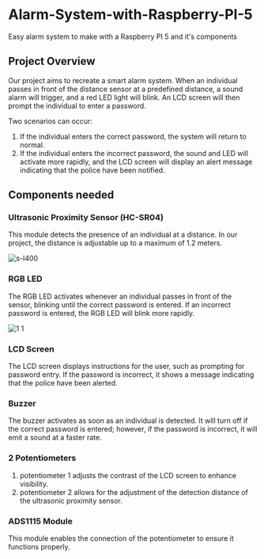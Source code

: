 # Alarm-System-with-Raspberry-PI-5
Easy alarm system to make with a Raspberry PI 5 and it's components
<h2>Project Overview</h2>
<p>Our project aims to recreate a smart alarm system. When an individual passes in front of the distance sensor at a predefined distance, a sound alarm will trigger, and a red LED light will blink. An LCD screen will then prompt the individual to enter a password.</p>
<p>Two scenarios can occur:</p>
<ol>
    <li>If the individual enters the correct password, the system will return to normal.</li>
    <li>If the individual enters the incorrect password, the sound and LED will activate more rapidly, and the LCD screen will display an alert message indicating that the police have been notified.</li>
</ol>
<h2>Components needed</h2>

<h3>Ultrasonic Proximity Sensor (HC-SR04)</h3>
<p>This module detects the presence of an individual at a distance. In our project, the distance is adjustable up to a maximum of 1.2 meters.</p>


![s-l400](https://github.com/user-attachments/assets/65a9f341-c6a4-4467-b544-686edc4465db)

<h3>RGB LED</h3>
<p>The RGB LED activates whenever an individual passes in front of the sensor, blinking until the correct password is entered. If an incorrect password is entered, the RGB LED will blink more rapidly.</p>


![1 1](https://github.com/user-attachments/assets/ace3f1d0-165e-4b12-878f-90d75152b5a8)

<h3>LCD Screen</h3>
<p>The LCD screen displays instructions for the user, such as prompting for password entry. If the password is incorrect, it shows a message indicating that the police have been alerted.</p>

<h3>Buzzer</h3>
<p>The buzzer activates as soon as an individual is detected. It will turn off if the correct password is entered; however, if the password is incorrect, it will emit a sound at a faster rate.</p>

<h3>2 Potentiometers</h3>
<ol>
    <li> potentiometer 1 adjusts the contrast of the LCD screen to enhance visibility.</li>
    <li> potentiometer 2 allows for the adjustment of the detection distance of the ultrasonic proximity sensor.</li>
</ol>

<h3>ADS1115 Module</h3>
<p>This module enables the connection of the potentiometer to ensure it functions properly.</p>
